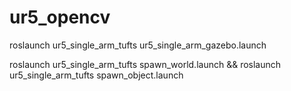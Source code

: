 # ur5_opencv

roslaunch ur5_single_arm_tufts  ur5_single_arm_gazebo.launch

roslaunch ur5_single_arm_tufts  spawn_world.launch && roslaunch ur5_single_arm_tufts  spawn_object.launch
